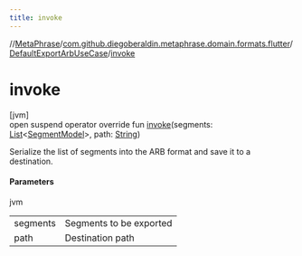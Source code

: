 ```yaml
---
title: invoke
---
```

//[MetaPhrase](../../../index.html)/[com.github.diegoberaldin.metaphrase.domain.formats.flutter](../index.html)/[DefaultExportArbUseCase](index.html)/[invoke](invoke.html)



# invoke



[jvm]\
open suspend operator override fun [invoke](invoke.html)(segments: [List](https://kotlinlang.org/api/latest/jvm/stdlib/kotlin.collections/-list/index.html)&lt;[SegmentModel](../../com.github.diegoberaldin.metaphrase.domain.project.data/-segment-model/index.html)&gt;, path: [String](https://kotlinlang.org/api/latest/jvm/stdlib/kotlin/-string/index.html))



Serialize the list of segments into the ARB format and save it to a destination.



#### Parameters


jvm

| | |
|---|---|
| segments | Segments to be exported |
| path | Destination path |





